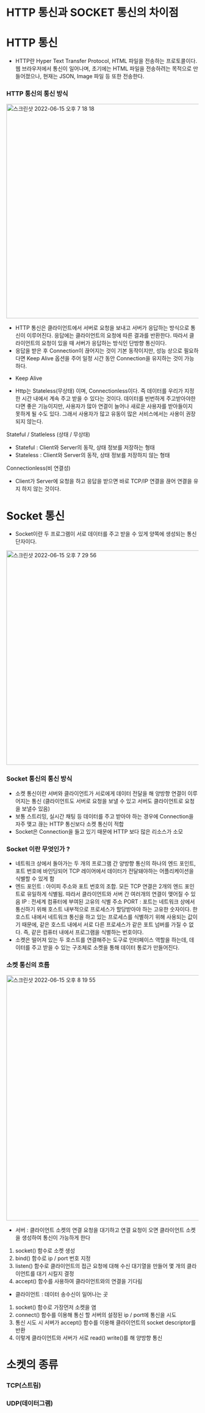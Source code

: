 # HTTP 통신과 SOCKET 통신의 차이점

# HTTP 통신
- HTTP란 Hyper Text Transfer Protocol, HTML 파일을 전송하는 프로토콜이다. 웹 브라우저에서 통신이 일어나며, 초기에는 HTML 파일을 전송하려는 목적으로 만들어졌으나, 현재는 JSON, Image 파일 등 또한 전송한다.

### HTTP 통신의 통신 방식
<img width="561" alt="스크린샷 2022-06-15 오후 7 18 18" src="https://user-images.githubusercontent.com/83891837/173804352-09e723bb-e005-4e11-8eae-b85391aa55f1.png">

- HTTP 통신은 클라이언트에서 서버로 요청을 보내고 서버가 응답하는 방식으로 통신이 이루어진다. 응답에는 클라이언트의 요청에 따른 결과를 반환한다. 따라서 클라이언트의 요청이 있을 때 서버가 응답하는 방식인 단방향 통신이다.
- 응답을 받은 후 Connection이 끊어지는 것이 기본 동작이지만, 성능 상으로 필요하다면 Keep Alive 옵션을 주어 일정 시간 동안 Connection을 유지하는 것이 가능하다. 

* Keep Alive
- Http는 Stateless(무상태) 이며, Connectionless이다. 즉 데이터를 우리가 지정한 시간 내에서 계속 주고 받을 수 있다는 것이다. 데이터를 빈번하게 주고받아야한다면 좋은 기능이지만, 사용자가 많아 연결이 늘어나 새로운 사용자를 받아들이지 못하게 될 수도 있다. 그래서 사용자가 많고 유동이 많은 서비스에서는 사용이 권장되지 않는다.

Stateful / Statleless (상태 / 무상태)
- Stateful : Client와 Server의 동작, 상태 정보를 저장하는 형태
- Stateless : Client와 Server의 동작, 상태 정보를 저장하지 않는 형태

Connectionless(비 연결성)
- Client가 Server에 요청을 하고 응답을 받으면 바로 TCP/IP 연결을 끊어 연결을 유지 하지 않는 것이다. 

# Socket 통신
- Socket이란 두 프로그램이 서로 데이터를 주고 받을 수 있게 양쪽에 생성되는 통신 단자이다.
<img width="561" alt="스크린샷 2022-06-15 오후 7 29 56" src="https://user-images.githubusercontent.com/83891837/173806463-3f3e465b-6acd-4247-9245-ce6304304158.png">

### Socket 통신의 통신 방식
- 소켓 통신이란 서버와 클라이언트가 서로에게 데이터 전달을 해 양방향 연결이 이루어지는 통신 (클라이언트도 서버로 요청을 보낼 수 있고 서버도 클라이언트로 요청을 보낼수 있음)
- 보통 스트리밍, 실시간 채팅 등 데이터를 주고 받아야 하는 경우에 Connection을 자주 맺고 끊는 HTTP 통신보다 소켓 통신이 적합
- Socket은 Connection을 들고 있기 때문에 HTTP 보다 많은 리소스가 소모


### Socket 이란 무엇인가 ?
- 네트워크 상에서 돌아가는 두 개의 프로그램 간 양방향 통신의 하나의 엔드 포인트, 포트 번호에 바인딩되어 TCP 레이어에서 데이터가 전달돼야하는 어플리케이션을 식별할 수 있게 함
- 엔드 포인트 : 아이피 주소와 포트 번호의 조합. 모든 TCP 연결은 2개의 엔드 포인트로 유일하게 식별됨. 따라서 클라이언트와 서버 간 여러개의 연결이 맺어질 수 있음
IP : 전세계 컴퓨터에 부여된 고유의 식별 주소
PORT : 포트는 네트워크 상에서 통신하기 위해 호스트 내부적으로 프로세스가 할당받아야 하는 고유한 숫자이다. 한 호스트 내에서 네트워크 통신을 하고 있는 프로세스를 식별하기 위해 사용되는 값이기 때문에, 같은 호스트 내에서 서로 다른 프로세스가 같은 포트 넘버를 가질 수 없다. 즉, 같은 컴퓨터 내에서 프로그램을 식별하는 번호이다.
- 소켓은 떨어져 있는 두 호스트를 연결해주는 도구로 인터페이스 역할을 하는데, 데이터를 주고 받을 수 있는 구조체로 소켓을 통해 데이터 통로가 만들어진다.

### 소켓 통신의 흐름
<img width="642" alt="스크린샷 2022-06-15 오후 8 19 55" src="https://user-images.githubusercontent.com/83891837/173815262-d01fbabe-da58-460a-88b8-3ce317b00434.png">

* 서버 : 클라이언트 소켓의 연결 요청을 대기하고 연결 요청이 오면 클라이언트 소켓을 생성하여 통신이 가능하게 한다
1. socket() 함수로 소켓 생성
2. bind() 함수로 ip / port 번호 지정
3. listen() 함수로 클라이언트의 접근 요청에 대해 수신 대기열을 만들어 몇 개의 클라이언트를 대기 시킬지 결정
4. accept() 함수를 사용하여 클라이언트와의 연결을 기다림

* 클라이언트 : 데이터 송수신이 일어나는 곳
1. socket() 함수로 가장먼저 소켓을 염
2. connect() 함수를 이용해 통신 할 서버의 설정된 ip / port에 통신을 시도
3. 통신 시도 시 서버가 accept() 함수를 이용해 클라이언트의 socket descriptor를 반환
4. 이렇게 클라이언트와 서버가 서로 read() write()를 해 양방향 통신

# 소켓의 종류
### TCP(스트림)

### UDP(데이터그램)
